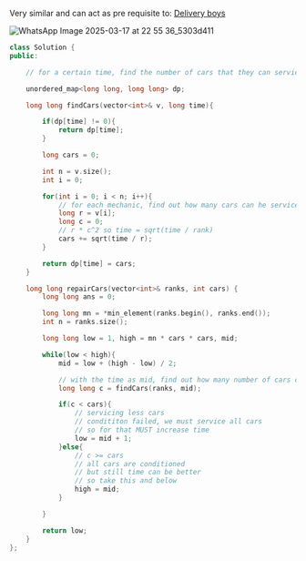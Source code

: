 Very similar and can act as pre requisite to: [Delivery boys](https://github.com/RohithBoppey/leetcode-sol/blob/master/DELIVERY%20TEAM%20-%20GFG.md)

![WhatsApp Image 2025-03-17 at 22 55 36_5303d411](https://github.com/user-attachments/assets/308ea5f5-3249-4fa0-b1d4-3776f029b064)

```c++
class Solution {
public:

    // for a certain time, find the number of cars that they can service in a GREEDY way

    unordered_map<long long, long long> dp;

    long long findCars(vector<int>& v, long time){

        if(dp[time] != 0){
            return dp[time];
        }

        long cars = 0;

        int n = v.size();
        int i = 0;

        for(int i = 0; i < n; i++){
            // for each mechanic, find out how many cars can he service
            long r = v[i];
            long c = 0;
            // r * c^2 so time = sqrt(time / rank)
            cars += sqrt(time / r);
        }

        return dp[time] = cars;
    }

    long long repairCars(vector<int>& ranks, int cars) {
        long long ans = 0;

        long long mn = *min_element(ranks.begin(), ranks.end());
        int n = ranks.size();

        long long low = 1, high = mn * cars * cars, mid;

        while(low < high){
            mid = low + (high - low) / 2;

            // with the time as mid, find out how many number of cars can these mechanics repair
            long long c = findCars(ranks, mid);

            if(c < cars){  
                // servicing less cars
                // condititon failed, we must service all cars
                // so for that MUST increase time
                low = mid + 1;
            }else{
                // c >= cars
                // all cars are conditioned
                // but still time can be better
                // so take this and below
                high = mid;
            }

        } 

        return low;   
    }
};
```

